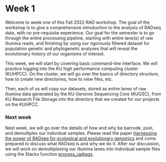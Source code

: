 # Week 1

Welcome to week one of this Fall 2022 RAD workshop. The goal of the workshop is to give a comprehensive introduction to the analysis of RADseq data, with no pre-requisite experience. Our goal for the semester is to go through the entire processing pipeline, starting with entire lane(s) of raw illumina reads, and finishing by using our rigorously filtered dataset for population genetic and phylogenetic analyses that will reveal the evolutionary history of our organisms of interest.

This week, we will start by covering basic command-line interface. We will practice logging into the KU high performance computing cluster (KUHPCC). On the cluster, we will go over the basics of directory structure, how to create new directories, how to view files, etc.

Then, each of us will copy our datasets, stored as entire lanes of raw illumina data generated by the KU Genome Sequencing Core (KUGSC), from KU Research File Storage into the directory that we created for our projects on the KUHPCC.

### Next week
Next week, we will go over the details of how and why be barcode, pool, and demultiplex our individual samples. Please read the paper [Harnessing the power of RADseq for ecological and evolutionary genomics](https://github.com/DevonDeRaad/Fall.2022.RAD.workshop/blob/main/key.reading/nrg.2015.28.pdf) and come prepared to discuss what RADseq is and why we do it. After our discussion, we will work on demultiplexing our illumina lanes into individual sample files using the Stacks function [process_radtags](https://catchenlab.life.illinois.edu/stacks/comp/process_radtags.php).
